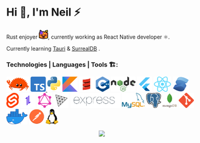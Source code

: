 # Hi 👋, I'm Neil ⚡

Rust enjoyer <img src="./assets/ferris_party_64.png" alt="ferris" width="24px"/>, currently working as React Native developer ⚛️.

Currently learning [Tauri](https://tauri.app/)  & [SurrealDB](https://surrealdb.com/) .

### Technologies | Languages | Tools 🏗️:
<a href="https://www.rust-lang.org/"><img src="./assets/rust.png" alt="rust" height="40px"/></a>
<a href="https://www.typescriptlang.org/"><img src="./assets/typescript.png" alt="typescript" height="40px"/>
<a href="https://www.python.org/"><img src="./assets/python.png" alt="python" height="40px"/></a>
<a href="https://kotlinlang.org/"><img src="./assets/kotlin.png" alt="kotlin" height="40px"/></a>
<a href="https://www.scala-lang.org/"><img src="./assets/scala.png" alt="scala" height="40px"/></a>
<a href="https://isocpp.org/"><img src="./assets/cpp.png" alt="c++" height="40px"/></a>
<a href="https://nodejs.org/"><img src="./assets/nodejs.png" alt="nodejs" height="40px"/></a>
<a href="https://flutter.dev/"><img src="./assets/flutter.png" alt="flutter" height="40px"/></a>
<a href="https://react.dev/"><img src="./assets/react.png" alt="react" height="40px"/></a>
<a href="https://www.solidjs.com/"><img src="./assets/solid.png" alt="solid" height="40px"/></a>
<a href="https://svelte.dev/"><img src="./assets/svelte.png" alt="svelte" height="40px"/></a>
<a href="https://axios-http.com/"><img src="./assets/axios.png" alt="axios" height="40px"/></a>
<a href="https://graphql.org/"><img src="./assets/graphql.png" alt="grapql" height="40px"/></a>
<a href="https://threejs.org/"><img src="./assets/three.png" alt="three" height="40px"/></a>
<a href="https://expressjs.com/"><img src="./assets/express.png" alt="express" height="40px"/></a>
<a href="https://www.mysql.com/"><img src="./assets/mysql.png" alt="mysql" height="40px"/></a>
<a href="https://www.postgresql.org/"><img src="./assets/postgres.png" alt="postgres" height="40px"/></a>
<a href="https://www.mongodb.com/"><img src="./assets/mongodb.png" alt="mongodb" height="40px"/></a>
<a href="https://git-scm.com/about"><img src="./assets/git.png" alt="git" height="40px"/></a>
<a href="https://docs.docker.com/"><img src="./assets/docker.png" alt="docker" height="40px"/></a>
<a href="https://www.postman.com/"><img src="./assets/postman.png" alt="postman" height="40px"/></a>
<a href="https://www.linux.org/"><img src="./assets/linux.png" alt="linux" height="40px"/></a>

<p align="center">
  <img src="https://github-readme-stats.vercel.app/api/top-langs/?username=neilcantorne&exclude_repo=opencv4.1.2-win-prebuilt,computer-ecommerce,llvm-project,actix-web,rust-analyzer&icons=true&theme=transparent&langs_count=6&layout=donut-vertical&hide_border=true&hide=css"/>
</p>
